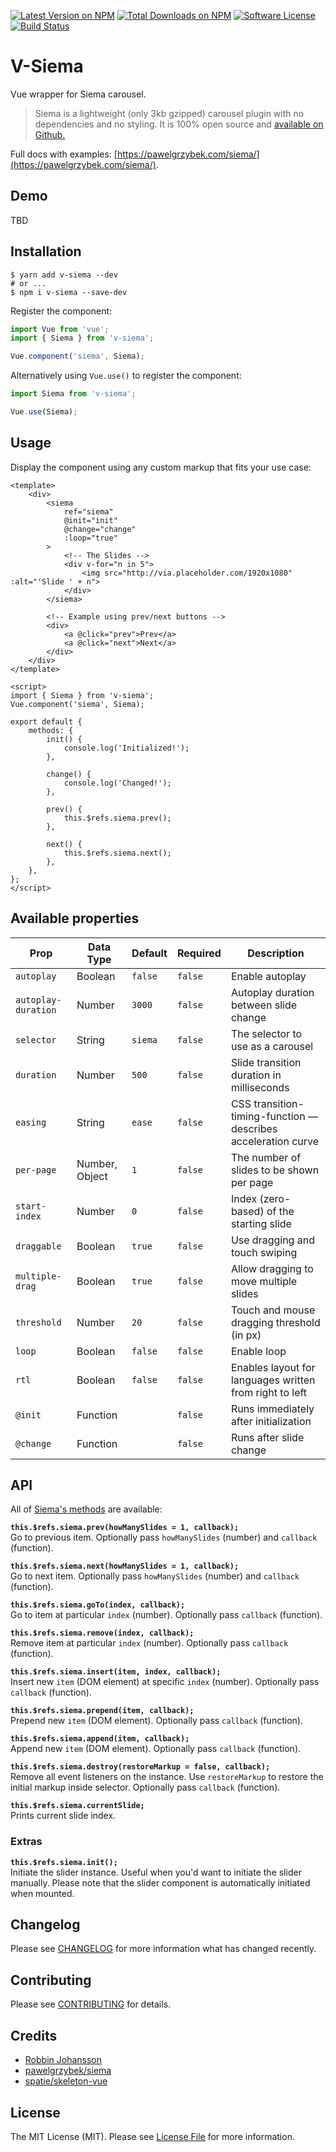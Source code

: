[![Latest Version on NPM](https://img.shields.io/npm/v/v-siema.svg?style=flat-square)](https://npmjs.com/package/v-siema)
[![Total Downloads on NPM](https://img.shields.io/npm/dt/v-siema.svg)](https://www.npmjs.com/package/v-siema)
[![Software License](https://img.shields.io/badge/license-MIT-brightgreen.svg?style=flat-square)](LICENSE.md)
[![Build Status](https://img.shields.io/travis/robbinfellow/v-siema/master.svg?style=flat-square)](https://travis-ci.org/robbinfellow/v-siema)

# V-Siema

Vue wrapper for Siema carousel.

> Siema is a lightweight (only 3kb gzipped) carousel plugin with no dependencies and no styling. It is 100% open source and [available on Github.](https://github.com/pawelgrzybek/siema)

Full docs with examples: [https://pawelgrzybek.com/siema/](https://pawelgrzybek.com/siema/).

## Demo

TBD

## Installation
```shell
$ yarn add v-siema --dev
# or ...
$ npm i v-siema --save-dev
```

Register the component:

```javascript
import Vue from 'vue';
import { Siema } from 'v-siema';

Vue.component('siema', Siema);
```

Alternatively using `Vue.use()` to register the component:

```javascript
import Siema from 'v-siema';

Vue.use(Siema);
```

## Usage

Display the component using any custom markup that fits your use case:

``` vue
<template>
    <div>
        <siema
            ref="siema"
            @init="init"
            @change="change"
            :loop="true"
        >
            <!-- The Slides -->
            <div v-for="n in 5">
                <img src="http://via.placeholder.com/1920x1080" :alt="'Slide ' + n">
            </div>
        </siema>

        <!-- Example using prev/next buttons -->
        <div>
            <a @click="prev">Prev</a>
            <a @click="next">Next</a>
        </div>
    </div>
</template>

<script>
import { Siema } from 'v-siema';
Vue.component('siema', Siema);

export default {
    methods: {
        init() {
            console.log('Initialized!');
        },

        change() {
            console.log('Changed!');
        },

        prev() {
            this.$refs.siema.prev();
        },
        
        next() {
            this.$refs.siema.next();
        },
    },
};
</script>
```

## Available properties

Prop                | Data Type  | Default  | Required   | Description
------------------- | ---------- | --------- | -------   | -----------
`autoplay`          | Boolean        | `false`   | `false`   | Enable autoplay
`autoplay-duration` | Number         | `3000`    | `false`   | Autoplay duration between slide change
`selector`          | String         | `siema`   | `false`   | The selector to use as a carousel
`duration`          | Number         | `500`     | `false`   | Slide transition duration in milliseconds
`easing`            | String         | `ease`    | `false`   | CSS transition-timing-function — describes acceleration curve
`per-page`          | Number, Object | `1`       | `false`   | The number of slides to be shown per page
`start-index`       | Number         | `0`       | `false`   | Index (zero-based) of the starting slide
`draggable`         | Boolean        | `true`    | `false`   | Use dragging and touch swiping
`multiple-drag`     | Boolean        | `true`    | `false`   | Allow dragging to move multiple slides
`threshold`         | Number         | `20`      | `false`   | Touch and mouse dragging threshold (in px)
`loop`              | Boolean        | `false`   | `false`   | Enable loop
`rtl`               | Boolean        | `false`   | `false`   | Enables layout for languages written from right to left
`@init`             | Function       |           | `false`   | Runs immediately after initialization
`@change`           | Function       |           | `false`   | Runs after slide change

## API

All of [Siema's methods](https://github.com/pawelgrzybek/siema#api) are available:

**`this.$refs.siema.prev(howManySlides = 1, callback);`**  
Go to previous item. Optionally pass `howManySlides` (number) and `callback` (function).

**`this.$refs.siema.next(howManySlides = 1, callback);`**  
Go to next item. Optionally pass `howManySlides` (number) and `callback` (function).

**`this.$refs.siema.goTo(index, callback);`**  
Go to item at particular `index` (number). Optionally pass `callback` (function).

**`this.$refs.siema.remove(index, callback);`**  
Remove item at particular `index` (number). Optionally pass `callback` (function).

**`this.$refs.siema.insert(item, index, callback);`**  
Insert new `item` (DOM element) at specific `index` (number). Optionally pass `callback` (function).

**`this.$refs.siema.prepend(item, callback);`**  
Prepend new `item` (DOM element). Optionally pass `callback` (function).

**`this.$refs.siema.append(item, callback);`**  
Append new `item` (DOM element). Optionally pass `callback` (function).

**`this.$refs.siema.destroy(restoreMarkup = false, callback);`**  
Remove all event listeners on the instance. Use `restoreMarkup` to restore the initial markup inside selector. Optionally pass `callback` (function).

**`this.$refs.siema.currentSlide;`**  
Prints current slide index.

### Extras

**`this.$refs.siema.init();`**  
Initiate the slider instance. Useful when you'd want to initiate the slider manually. Please note that the slider component is automatically initiated when mounted.

## Changelog

Please see [CHANGELOG](CHANGELOG.md) for more information what has changed recently.

## Contributing

Please see [CONTRIBUTING](CONTRIBUTING.md) for details.

## Credits

* [Robbin Johansson](https://github.com/robbinfellow)
* [pawelgrzybek/siema](https://github.com/pawelgrzybek/siema)
* [spatie/skeleton-vue](https://github.com/spatie/skeleton-vue)

## License

The MIT License (MIT). Please see [License File](LICENSE.md) for more information.

